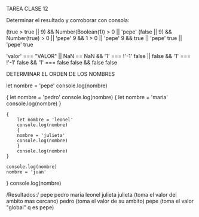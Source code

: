 TAREA CLASE 12

Determinar el resultado y corroborar con consola:

(true > true || 9) && Number(Boolean(1)) > 0 || 'pepe'
      (false || 9) && Number(true) > 0 || 'pepe'
           9  &&  1 > 0  || 'pepe'
        9 &&  true || 'pepe'
            true || 'pepe'
                true


'valor' === "VALOR" || NaN == NaN && '1' === !'-1'
        false || false && '1' === !'-1'
            false && '1' === false
            false && false
                false


DETERMINAR EL ORDEN DE LOS NOMBRES

let nombre = 'pepe'
console.log(nombre) 

{ 
    let nombre = 'pedro' 
    console.log(nombre) 
    { 
        let nombre = 'maria' 
        console.log(nombre) 
    } 

    { 
        let nombre = 'leonel' 
        console.log(nombre) 
        { 
        nombre = 'julieta' 
        console.log(nombre) 
        } 
        console.log(nombre) 
    } 

    console.log(nombre) 
    nombre = 'juan' 
} 
console.log(nombre) 


/Resultados:/
pepe
pedro
maria
leonel
julieta
julieta (toma el valor del ambito mas cercano)
pedro (toma el valor de su ambito)
pepe (toma el valor "global" q es pepe)
